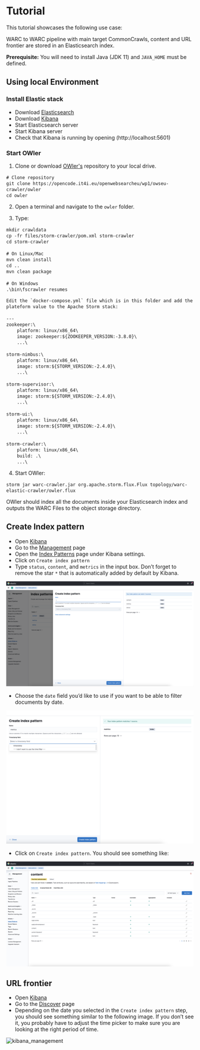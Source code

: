 # Tutorial

This tutorial showcases the following use case:

WARC to WARC pipeline with main target CommonCrawls, content and URL frontier are stored in an Elasticsearch index.

**Prerequisite:** You will need to install Java (JDK 11) and `JAVA_HOME` must be defined.

## Using local Environment 

### Install Elastic stack 
- Download [Elasticsearch](https://www.elastic.co/downloads/elasticsearch)
- Download [Kibana](https://www.elastic.co/downloads/kibana)
- Start Elasticsearch server
- Start Kibana server
- Check that Kibana is running by opening (http://localhost:5601)

### Start OWler
1. Clone or download [OWler's](https://opencode.it4i.eu/openwebsearcheu/wp1/owseu-crawler/owler) repository to your local drive.

```{code} bash
# Clone repository
git clone https://opencode.it4i.eu/openwebsearcheu/wp1/owseu-crawler/owler
cd owler
```

2. Open a terminal and navigate to the `owler` folder.

3. Type:

```{code} bash
mkdir crawldata
cp -fr files/storm-crawler/pom.xml storm-crawler
cd storm-crawler

# On Linux/Mac
mvn clean install
cd ..
mvn clean package

# On Windows
.\bin\fscrawler resumes
```

```{note} ARM64 architecture
Edit the `docker-compose.yml` file which is in this folder and add the plateform value to the Apache Storm stack:

---
zookeeper:\
    platform: linux/x86_64\
    image: zookeeper:${ZOOKEEPER_VERSION:-3.8.0}\
    ...\

storm-nimbus:\
    platform: linux/x86_64\
    image: storm:${STORM_VERSION:-2.4.0}\
    ...\

storm-supervisor:\
    platform: linux/x86_64\
    image: storm:${STORM_VERSION:-2.4.0}\
    ...\

storm-ui:\
    platform: linux/x86_64\
    image: storm:${STORM_VERSION:-2.4.0}\
    ...\

storm-crawler:\
    platform: linux/x86_64\
    build: .\
    ...\

```

4. Start OWler:

```{code} bash
storm jar warc-crawler.jar org.apache.storm.flux.Flux topology/warc-elastic-crawler/owler.flux
```

OWler should index all the documents inside your Elasticsearch index and outputs the WARC Files to the object storage directory.

## Create Index pattern

- Open [Kibana](http://localhost:5601/)
- Go to the [Management](http://localhost:5601/app/kibana#/management/) page
- Open the [Index Patterns](http://localhost:5601/app/kibana#/management/kibana/index_patterns?_g=()) page under Kibana settings.
- Click on `Create index pattern`
- Type `status`, `content`, and `metrics` in the input box. Don’t forget to remove the star `*` that is automatically added by default by Kibana.

![kibana_management](../../images/tutorial/kibana_management.png)

- Choose the `date` field you’d like to use if you want to be able to filter documents by date.

![kibana_management](../../images/tutorial/kibana_management_add_options.png)

- Click on `Create index pattern`. You should see something like:

![kibana_management](../../images/tutorial/kibana_create_index.png)

## URL frontier

- Open [Kibana](http://localhost:5601/)
- Go to the [Discover](http://localhost:5601/app/kibana#/discover/) page
- Depending on the date you selected in the `Create index pattern` step, you should see something similar to the following image. 
If you don’t see it, you probably have to adjust the time picker to make sure you are looking at the right period of time.

![kibana_management](../../images/tutorial/url_frontier.png)